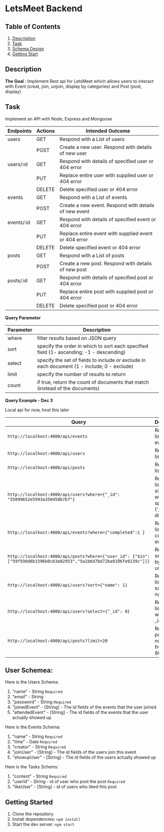 # LetsMeet Backend

## Table of Contents
1. [Description](#description)
2. [Task](#task)
3. [Schema Design](#user-schemea)
4. [Getting Start](#getting-started)

## Description

**The Goal** : Implement Rest api for LetsMeet which allows users to interact with Event (creat, join, unjoin, display by categories) and Post (post, display)

## Task

 Implement an API with Node, Express and Mongoose

| Endpoints | Actions | Intended Outcome                                      |
|---------- |---------|-------------------------------------------------------|
| users     | GET     | Respond with a List of users                          |
|           | POST    | Create a new user. Respond with details of new user   |
| users/:id | GET     | Respond with details of specified user or 404 error   |
|           | PUT     | Replace entire user with supplied user or 404 error   |
|           | DELETE  | Delete specified user or 404 error                    |
| events    | GET     | Respond with a List of events                         |
|           | POST    | Create a new event. Respond with details of new event |
| events/:id| GET     | Respond with details of specified event or 404 error  |
|           | PUT     | Replace entire event with supplied event or 404 error |
|           | DELETE  | Delete specified event or 404 error                   |
| posts     | GET     | Respond with a List of posts                          |
|           | POST    | Create a new post. Respond with details of new post   |
| posts/:id | GET     | Respond with details of specified post or 404 error   |
|           | PUT     | Replace entire post with supplied post or 404 error   |
|           | DELETE  | Delete specified post or 404 error                    |

**Query Parameter**

| Parameter | Description                                                                                 |
|----------|----------------------------------------------------------------------------------------------|
| where    | filter results based on JSON query                                                           |
| sort     | specify the order in which to sort each specified field  (1- ascending; -1 - descending)     |
| select   | specify the set of fields to include or exclude in each document  (1 - include; 0 - exclude) |
| limit    | specify the number of results to return                                                      |
| count    | if true, return the count of documents that match (instead of the documents)                 |

**Query Example - Dec 3**

Local api for now, host this later

| Query                                                                                | Description                                             |
|-----------------------------------------------------------------------------------------|---------------------------------------------------------|
| `http://localhost:4000/api/events`                          | Returns full list of  events                       |
| `http://localhost:4000/api/users`                          | Returns full list of users                       |
| `http://localhost:4000/api/posts`                          | Returns full list of  posts                       |
| `http://localhost:4000/api/users?where={"_id": "55099652e5993a350458b7b7"}`         | Returns a list with a single user with the specified ID ('_id' will be different) |
| `http://localhost:4000/api/events?where={"completed":1 }`                          | Returns a list of completed events                     |
| `http://localhost:4000/api/posts?where={"user_id": {"$in": ["59f930d6b1596b0cb3e82953","5a1b6d7bd72ba9106fe9239c"]}}` | Returns a set of posts by certain users                                 |
| `http://localhost:4000/api/users?sort={"name": 1}`                                  | Returns a list of users sorted by name                  |
| `http://localhost:4000/api/users?select={"_id": 0}`                                  | Returns a list of users without the _id field           |
| `http://localhost:4000/api/posts?limit=20`                                   | Returns posts number from 61 to 80                            |

## User Schemea:

Here is the Users Schema:

1. "name" - String     `Required`
2. "email" - String
3. "password" - String    `Required`
4. "joinedEvent" - [String] - The id fields of the events that the user joined
5. "attendedEvent" - [String] - The id fields of the events that the user actually showed up


Here is the Events Schema:

1. "name" - String `Required`
2. "time" - Date `Required`
3. "creator" - String `Required`
4. "joinUser" - [String] - The id fields of the users join this event
5. "showupUser" - [String] - The id fields of the users actually showed up



Here is the Tasks Schems:
1. "content" - String  `Required`
2. "userId" - String - id of user who post the post `Required`
3. "likeUser" - [String] - id of users who liked this post

## Getting Started
1. Clone the repository
2. Install dependencies:
`npm install`
3. Start the dev server:
`npm start`